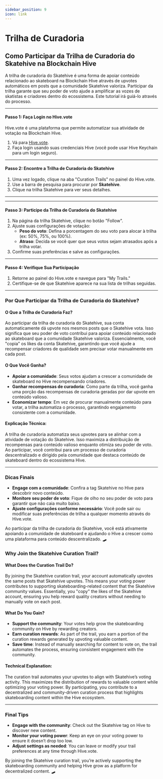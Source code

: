 ```yaml
---
sidebar_position: 9
icon: link
---
```


# Trilha de Curadoria

## Como Participar da Trilha de Curadoria do Skatehive na Blockchain Hive

A trilha de curadoria do Skatehive é uma forma de apoiar conteúdo relacionado ao skateboard na Blockchain Hive através de upvotes automáticos em posts que a comunidade Skatehive valoriza. Participar da trilha garante que seu poder de voto ajude a amplificar as vozes de skatistas e criadores dentro do ecossistema. Este tutorial irá guiá-lo através do processo.

***

#### Passo 1: Faça Login no Hive.vote

Hive.vote é uma plataforma que permite automatizar sua atividade de votação na Blockchain Hive.

1. Vá para [Hive.vote](https://hive.vote).
2. Faça login usando suas credenciais Hive (você pode usar Hive Keychain para um login seguro).

***

#### Passo 2: Encontre a Trilha de Curadoria do Skatehive

1. Uma vez logado, clique na aba "Curation Trails" no painel do Hive.vote.
2. Use a barra de pesquisa para procurar por **Skatehive**.
3. Clique na trilha Skatehive para ver seus detalhes.

***

***

#### Passo 3: Participe da Trilha de Curadoria do Skatehive

1. Na página da trilha Skatehive, clique no botão "Follow".
2. Ajuste suas configurações de votação:
   * **Peso do voto**: Defina a porcentagem do seu voto para alocar à trilha (ex: 50%, 75%, ou 100%).
   * **Atraso**: Decida se você quer que seus votos sejam atrasados após a trilha votar.
3. Confirme suas preferências e salve as configurações.

***

#### Passo 4: Verifique Sua Participação

1. Retorne ao painel do Hive.vote e navegue para "My Trails."
2. Certifique-se de que Skatehive aparece na sua lista de trilhas seguidas.

***

### Por Que Participar da Trilha de Curadoria do Skatehive?

#### O Que a Trilha de Curadoria Faz?

Ao participar da trilha de curadoria do Skatehive, sua conta automaticamente dá upvote nos mesmos posts que o Skatehive vota. Isso significa que seu poder de voto contribui para apoiar conteúdo relacionado ao skateboard que a comunidade Skatehive valoriza. Essencialmente, você "copia" os likes da conta Skatehive, garantindo que você ajude a recompensar criadores de qualidade sem precisar votar manualmente em cada post.

#### O Que Você Ganha?

* **Apoiar a comunidade**: Seus votos ajudam a crescer a comunidade de skateboard no Hive recompensando criadores.
* **Ganhar recompensas de curadoria**: Como parte da trilha, você ganha uma porção das recompensas de curadoria geradas por dar upvote em conteúdo valioso.
* **Economizar tempo**: Em vez de procurar manualmente conteúdo para votar, a trilha automatiza o processo, garantindo engajamento consistente com a comunidade.

#### Explicação Técnica:

A trilha de curadoria automatiza seus upvotes para se alinhar com a atividade de votação do Skatehive. Isso maximiza a distribuição de recompensas para conteúdo valioso enquanto otimiza seu poder de voto. Ao participar, você contribui para um processo de curadoria descentralizado e dirigido pela comunidade que destaca conteúdo de skateboard dentro do ecossistema Hive.

***

### Dicas Finais

* **Engage com a comunidade**: Confira a tag Skatehive no Hive para descobrir novo conteúdo.
* **Monitore seu poder de voto**: Fique de olho no seu poder de voto para garantir que não caia muito baixo.
* **Ajuste configurações conforme necessário**: Você pode sair ou modificar suas preferências de trilha a qualquer momento através do Hive.vote.

Ao participar da trilha de curadoria do Skatehive, você está ativamente apoiando a comunidade de skateboard e ajudando o Hive a crescer como uma plataforma para conteúdo descentralizado. 🛹

### Why Join the Skatehive Curation Trail?

#### What Does the Curation Trail Do?

By joining the Skatehive curation trail, your account automatically upvotes the same posts that Skatehive upvotes. This means your voting power contributes to supporting skateboarding-related content that the Skatehive community values. Essentially, you "copy" the likes of the Skatehive account, ensuring you help reward quality creators without needing to manually vote on each post.

#### What Do You Gain?

* **Support the community**: Your votes help grow the skateboarding community on Hive by rewarding creators.
* **Earn curation rewards**: As part of the trail, you earn a portion of the curation rewards generated by upvoting valuable content.
* **Save time**: Instead of manually searching for content to vote on, the trail automates the process, ensuring consistent engagement with the community.

#### Technical Explanation:

The curation trail automates your upvotes to align with Skatehive’s voting activity. This maximizes the distribution of rewards to valuable content while optimizing your voting power. By participating, you contribute to a decentralized and community-driven curation process that highlights skateboarding content within the Hive ecosystem.

***

### Final Tips

* **Engage with the community**: Check out the Skatehive tag on Hive to discover new content.
* **Monitor your voting power**: Keep an eye on your voting power to ensure it doesn’t drop too low.
* **Adjust settings as needed**: You can leave or modify your trail preferences at any time through Hive.vote.

By joining the Skatehive curation trail, you’re actively supporting the skateboarding community and helping Hive grow as a platform for decentralized content. 🛹
